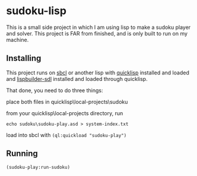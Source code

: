 # sudoku-lisp
This is a small side project in which I am using lisp to make a sudoku player and solver.
This project is FAR from finished, and is only built to run on my machine.

## Installing
This project runs on [sbcl](http://www.sbcl.org/) or another lisp with 
[quicklisp](https://www.quicklisp.org/beta/) installed and loaded and
[lispbuilder-sdl](https://github.com/lispbuilder/lispbuilder) installed and loaded through quicklisp.

That done, you need to do three things:

place both files in quicklisp\local-projects\sudoku

from your quicklisp\local-projects directory, run
```
echo sudoku\sudoku-play.asd > system-index.txt
```
load into sbcl with `(ql:quickload "sudoku-play")`

## Running
```
(sudoku-play:run-sudoku)
```
